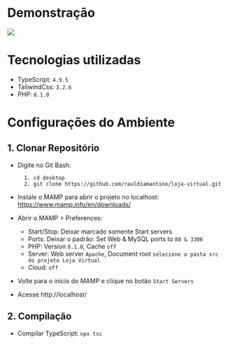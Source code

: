 # Demonstração
<img src=".src/assets/videos/demonstracao-readme.webm.gif">

# Tecnologias utilizadas
- TypeScript: `4.9.5`
- TailwindCss: `3.2.6`
- PHP: `8.1.0`

# Configurações do Ambiente

## 1. Clonar Repositório
- Digite no Git Bash:
  ```
    1. cd desktop
    2. git clone https://github.com/rauldiamantino/loja-virtual.git        
  ```
  
- Instale o MAMP para abrir o projeto no localhost: https://www.mamp.info/en/downloads/
- Abrir o MAMP > Preferences:
  - Start/Stop: Deixar marcado somente Start servers
  - Ports: Deixar o padrão: Set Web & MySQL ports to `80 & 3306`
  - PHP: Version `8.1.0`, Cache `off`
  - Server: Web server `Apache`, Document root `selecione a pasta src do projeto Loja Virtual`
  - Cloud: `off`
- Volte para o início do MAMP e clique no botão `Start Servers`
- Acesse http://localhost/

## 2. Compilação
- Compilar TypeScript: `npx tsc`
